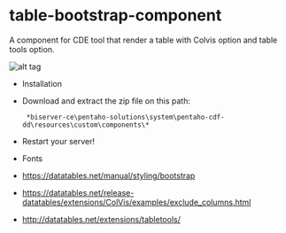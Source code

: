 table-bootstrap-component
=========================

A component for CDE tool that render a table with Colvis option and table tools option.

![alt tag](https://raw.githubusercontent.com/fernandommota/table-bootstrap-component/master/images/screen.png)


* Installation 

 - Download and extract the zip file on this path:
 
        *biserver-ce\pentaho-solutions\system\pentaho-cdf-dd\resources\custom\components\*
 
 - Restart your server!

* Fonts

 - https://datatables.net/manual/styling/bootstrap

 - https://datatables.net/release-datatables/extensions/ColVis/examples/exclude_columns.html

 - http://datatables.net/extensions/tabletools/

